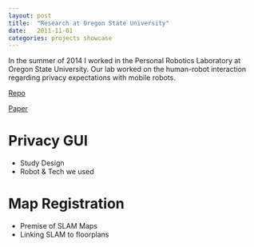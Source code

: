```yaml
---
layout: post
title:  "Research at Oregon State University"
date:   2011-11-01
categories: projects showcase
---
```


In the summer of 2014 I worked in the Personal Robotics Laboratory at Oregon State University.
Our lab worked on the human-robot interaction regarding privacy expectations with mobile robots.

[Repo](https://github.com/OSUrobotics/Privacy-GUI)

[Paper](http://web.engr.oregonstate.edu/~smartw/papers?q=papers&display=detail&tag=icsr2016)

# Privacy GUI
* Study Design
* Robot & Tech we used

# Map Registration
* Premise of SLAM Maps
* Linking SLAM to floorplans
